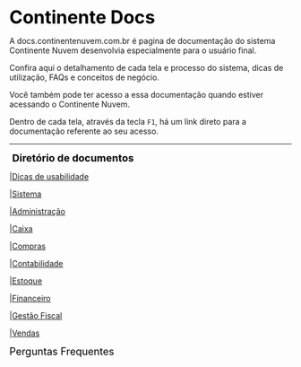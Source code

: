 <font color="black" size="6em"><b>Continente Docs </b></font>

A docs.continentenuvem.com.br é pagina de documentação do sistema Continente Nuvem desenvolvia especialmente para o usuário final. 

Confira aqui o detalhamento de cada tela e processo do sistema,  dicas de utilização, FAQs e conceitos de negócio. 

Você também pode ter acesso a essa documentação quando estiver acessando o Continente Nuvem. 

Dentro de cada tela, através da tecla `F1`, há um link direto para a documentação referente ao seu acesso.

------

<font color="black" size="4em"> <b>Diretório de documentos </b></font>

|[Dicas de usabilidade](dicas.md)

|[Sistema](sistema.md)

|[Administração](administracao.md)

|[Caixa](caixa.md)

|[Compras](compras.md)

|[Contabilidade](contabilidade.md)

|[Estoque](estoque.md)

|[Financeiro](financeiro.md)

|[Gestão Fiscal](gestao_fiscal.md)

|[Vendas](vendas.md)



 <font color="black" size="4em">Perguntas Frequentes</font>

